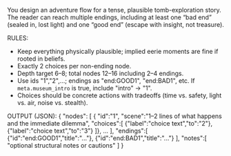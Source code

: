 You design an adventure flow for a tense, plausible tomb-exploration story. The reader can reach multiple endings, including at least one “bad end” (sealed in, lost light) and one “good end” (escape with insight, not treasure).

RULES:
- Keep everything physically plausible; implied eerie moments are fine if rooted in beliefs.
- Exactly 2 choices per non-ending node.
- Depth target 6–8; total nodes 12–16 including 2–4 endings.
- Use ids "1","2",...; endings as "end:GOOD1", "end:BAD1", etc. If `meta.museum_intro` is true, include "intro" -> "1".
- Choices should be concrete actions with tradeoffs (time vs. safety, light vs. air, noise vs. stealth).

OUTPUT (JSON):
{
  "nodes": [
    { "id":"1", "scene":"1–2 lines of what happens and the immediate dilemma", "choices":[
      {"label":"choice text","to":"2"},
      {"label":"choice text","to":"3"}
    ]},
    ...
  ],
  "endings":[ {"id":"end:GOOD1","title":"..."}, {"id":"end:BAD1","title":"..."} ],
  "notes":[ "optional structural notes or cautions" ]
}
